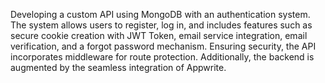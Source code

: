 Developing a custom API using MongoDB with an authentication system. The system allows users to register, log in, and includes features such as secure cookie creation with JWT Token, email service integration, email verification, and a forgot password mechanism. Ensuring security, the API incorporates middleware for route protection. Additionally, the backend is augmented by the seamless integration of Appwrite.
